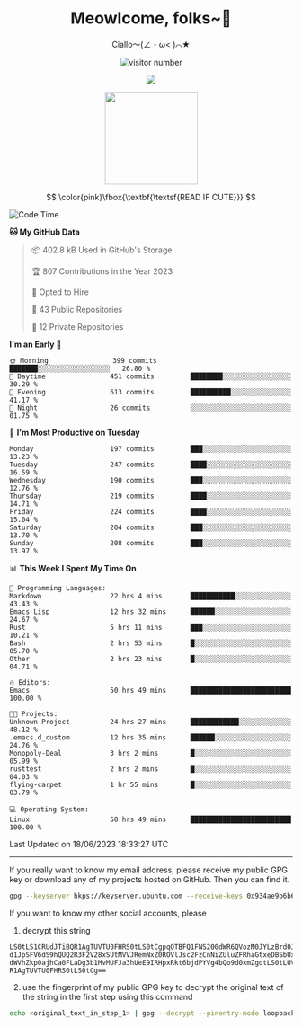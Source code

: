 <div align="center">
  <h1>Meowlcome, folks~👋</h1>
  <p>Ciallo～(∠・ω< )⌒★</p>
</div>

<p align="center">
  <img src="https://count.getloli.com/get/@Ziqi-Yang?theme=rule34" alt="visitor number" />
</p>

<p align="center">
  <img src="https://skillicons.dev/icons?i=rust,c,py,flutter,go,java,js,bash,linux,emacs" />
</p>
<p align="center">
  <img height="165" src="https://github-readme-stats.vercel.app/api?username=Ziqi-Yang&show_icons=true&include_all_commits=true&hide_border=true" />
</p>

$$
\color{pink}\fbox{\textbf{\textsf{READ IF CUTE}}}
$$

<!--START_SECTION:waka-->
![Code Time](http://img.shields.io/badge/Code%20Time-1%2C237%20hrs%2041%20mins-blue)

**🐱 My GitHub Data** 

> 📦 402.8 kB Used in GitHub's Storage 
 > 
> 🏆 807 Contributions in the Year 2023
 > 
> 💼 Opted to Hire
 > 
> 📜 43 Public Repositories 
 > 
> 🔑 12 Private Repositories 
 > 
**I'm an Early 🐤** 

```text
🌞 Morning                399 commits         ███████░░░░░░░░░░░░░░░░░░   26.80 % 
🌆 Daytime                451 commits         ████████░░░░░░░░░░░░░░░░░   30.29 % 
🌃 Evening                613 commits         ██████████░░░░░░░░░░░░░░░   41.17 % 
🌙 Night                  26 commits          ░░░░░░░░░░░░░░░░░░░░░░░░░   01.75 % 
```
📅 **I'm Most Productive on Tuesday** 

```text
Monday                   197 commits         ███░░░░░░░░░░░░░░░░░░░░░░   13.23 % 
Tuesday                  247 commits         ████░░░░░░░░░░░░░░░░░░░░░   16.59 % 
Wednesday                190 commits         ███░░░░░░░░░░░░░░░░░░░░░░   12.76 % 
Thursday                 219 commits         ████░░░░░░░░░░░░░░░░░░░░░   14.71 % 
Friday                   224 commits         ████░░░░░░░░░░░░░░░░░░░░░   15.04 % 
Saturday                 204 commits         ███░░░░░░░░░░░░░░░░░░░░░░   13.70 % 
Sunday                   208 commits         ███░░░░░░░░░░░░░░░░░░░░░░   13.97 % 
```


📊 **This Week I Spent My Time On** 

```text
💬 Programming Languages: 
Markdown                 22 hrs 4 mins       ███████████░░░░░░░░░░░░░░   43.43 % 
Emacs Lisp               12 hrs 32 mins      ██████░░░░░░░░░░░░░░░░░░░   24.67 % 
Rust                     5 hrs 11 mins       ███░░░░░░░░░░░░░░░░░░░░░░   10.21 % 
Bash                     2 hrs 53 mins       █░░░░░░░░░░░░░░░░░░░░░░░░   05.70 % 
Other                    2 hrs 23 mins       █░░░░░░░░░░░░░░░░░░░░░░░░   04.71 % 

🔥 Editors: 
Emacs                    50 hrs 49 mins      █████████████████████████   100.00 % 

🐱‍💻 Projects: 
Unknown Project          24 hrs 27 mins      ████████████░░░░░░░░░░░░░   48.12 % 
.emacs.d_custom          12 hrs 35 mins      ██████░░░░░░░░░░░░░░░░░░░   24.76 % 
Monopoly-Deal            3 hrs 2 mins        █░░░░░░░░░░░░░░░░░░░░░░░░   05.99 % 
rusttest                 2 hrs 2 mins        █░░░░░░░░░░░░░░░░░░░░░░░░   04.03 % 
flying-carpet            1 hr 55 mins        █░░░░░░░░░░░░░░░░░░░░░░░░   03.79 % 

💻 Operating System: 
Linux                    50 hrs 49 mins      █████████████████████████   100.00 % 
```


 Last Updated on 18/06/2023 18:33:27 UTC
<!--END_SECTION:waka-->

-----

If you really want to know my email address, please receive my public GPG key or download any of my projects hosted on GitHub. Then you can find it. 
```bash
gpg --keyserver hkps://keyserver.ubuntu.com --receive-keys 0x934ae9b6b6e9ff34
```
If you want to know my other social accounts, please
1) decrypt this string
```
LS0tLS1CRUdJTiBQR1AgTUVTU0FHRS0tLS0tCgpqQTBFQ1FNS200dWR6QVozM0JYLzBrd0JNU0Ru
d1JpSFV6dS9hQUQ2R3F2V28xSUtMVVJRemNxZ0ROVlJsc2FzCnNiZUluZFRhaGtxeDBSbUxEajVq
dWVhZkp0ajhCa0FLaDg3b1MvMUFJa3hUeE9IRHpxRkt6bjdPYVg4bQo9d0xmZgotLS0tLUVORCBQ
R1AgTUVTU0FHRS0tLS0tCg==
```
2) use the fingerprint of my public GPG key to decrypt the original text of the string in the first step using this command
```bash
echo <original_text_in_step_1> | gpg --decrypt --pinentry-mode loopback --armor
```


